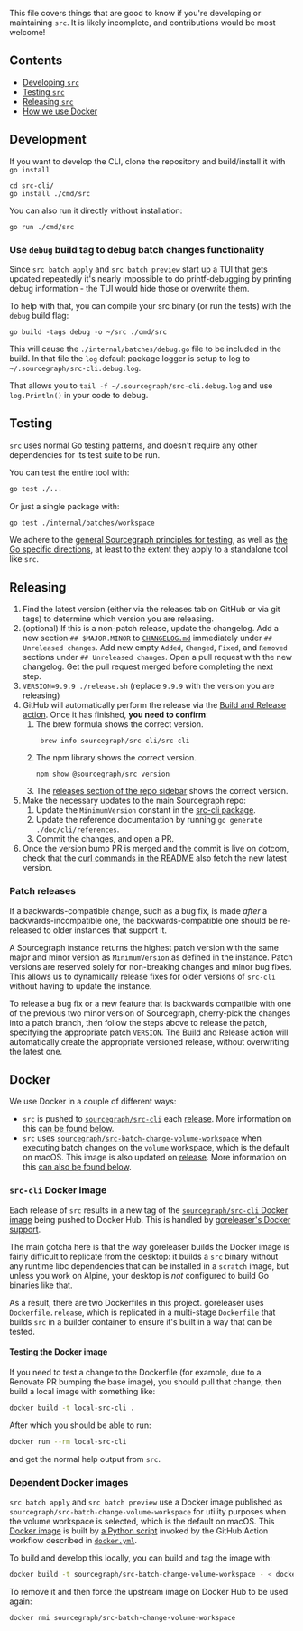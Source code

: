 This file covers things that are good to know if you're developing or maintaining `src`. It is likely incomplete, and contributions would be most welcome!

## Contents

- [Developing `src`](#development)
- [Testing `src`](#testing)
- [Releasing `src`](#releasing)
- [How we use Docker](#docker)

## Development

If you want to develop the CLI, clone the repository and build/install it with `go install`

```
cd src-cli/
go install ./cmd/src
```

You can also run it directly without installation:

```
go run ./cmd/src
```

### Use `debug` build tag to debug batch changes functionality

Since `src batch apply` and `src batch preview` start up a TUI that gets updated repeatedly it's nearly impossible to do printf-debugging by printing debug information - the TUI would hide those or overwrite them.

To help with that, you can compile your src binary (or run the tests) with the `debug` build flag:

```
go build -tags debug -o ~/src ./cmd/src
```

This will cause the `./internal/batches/debug.go` file to be included in the build. In that file the `log` default package logger is setup to log to `~/.sourcegraph/src-cli.debug.log`.

That allows you to `tail -f ~/.sourcegraph/src-cli.debug.log` and use `log.Println()` in your code to debug.

## Testing

`src` uses normal Go testing patterns, and doesn't require any other dependencies for its test suite to be run.

You can test the entire tool with:

```sh
go test ./...
```

Or just a single package with:

```sh
go test ./internal/batches/workspace
```

We adhere to the [general Sourcegraph principles for testing](https://docs.sourcegraph.com/dev/background-information/testing_principles), as well as [the Go specific directions](https://docs.sourcegraph.com/dev/background-information/languages/testing_go_code), at least to the extent they apply to a standalone tool like `src`.

## Releasing

1.  Find the latest version (either via the releases tab on GitHub or via git tags) to determine which version you are releasing.
2.  (optional) If this is a non-patch release, update the changelog. Add a new section `## $MAJOR.MINOR` to [`CHANGELOG.md`](https://github.com/sourcegraph/src-cli/blob/main/CHANGELOG.md#unreleased) immediately under `## Unreleased changes`. Add new empty `Added`, `Changed`, `Fixed`, and `Removed` sections under `## Unreleased changes`. Open a pull request with the new changelog. Get the pull request merged before completing the next step.
3.  `VERSION=9.9.9 ./release.sh` (replace `9.9.9` with the version you are releasing)
4.  GitHub will automatically perform the release via the [Build and Release action](https://github.com/sourcegraph/src-cli/actions?query=workflow%3ABuild+and+Release). Once it has finished, **you need to confirm**:
    1. The brew formula shows the correct version.
       ```shell
        brew info sourcegraph/src-cli/src-cli
       ```
    2. The npm library shows the correct version.
       ```shell
       npm show @sourcegraph/src version
       ```
    3. The [releases section of the repo sidebar](https://github.com/sourcegraph/src-cli) shows the correct version.
5.  Make the necessary updates to the main Sourcegraph repo:
    1. Update the `MinimumVersion` constant in the [src-cli package](https://github.com/sourcegraph/sourcegraph/tree/main/internal/src-cli/consts.go).
    2. Update the reference documentation by running `go generate ./doc/cli/references`.
    3. Commit the changes, and open a PR.
6.  Once the version bump PR is merged and the commit is live on dotcom, check that the [curl commands in the README](README.md#installation) also fetch the new latest version.

### Patch releases

If a backwards-compatible change, such as a bug fix, is made _after_ a backwards-incompatible one, the backwards-compatible one should be re-released to older instances that support it.

A Sourcegraph instance returns the highest patch version with the same major and minor version as `MinimumVersion` as defined in the instance. Patch versions are reserved solely for non-breaking changes and minor bug fixes. This allows us to dynamically release fixes for older versions of `src-cli` without having to update the instance.

To release a bug fix or a new feature that is backwards compatible with one of the previous two minor version of Sourcegraph, cherry-pick the changes into a patch branch, then follow the steps above to release the patch, specifying the appropriate patch `VERSION`. The Build and Release action will automatically create the appropriate versioned release, without overwriting the latest one.

## Docker

We use Docker in a couple of different ways:

- `src` is pushed to [`sourcegraph/src-cli`](https://hub.docker.com/r/sourcegraph/src-cli) each [release](#releasing). More information on this [can be found below](#src-cli-docker-image).
- `src` uses [`sourcegraph/src-batch-change-volume-workspace`](https://hub.docker.com/r/sourcegraph/src-batch-change-volume-workspace) when executing batch changes on the `volume` workspace, which is the default on macOS. This image is also updated on [release](#releasing). More information on this [can also be found below](#dependent-docker-images).

### `src-cli` Docker image

Each release of `src` results in a new tag of the [`sourcegraph/src-cli` Docker image](https://hub.docker.com/r/sourcegraph/src-cli) being pushed to Docker Hub. This is handled by [goreleaser's Docker support](https://goreleaser.com/customization/docker/).

The main gotcha here is that the way goreleaser builds the Docker image is fairly difficult to replicate from the desktop: it builds a `src` binary without any runtime libc dependencies that can be installed in a `scratch` image, but unless you work on Alpine, your desktop is _not_ configured to build Go binaries like that.

As a result, there are two Dockerfiles in this project. goreleaser uses `Dockerfile.release`, which is replicated in a multi-stage `Dockerfile` that builds `src` in a builder container to ensure it's built in a way that can be tested.

#### Testing the Docker image

If you need to test a change to the Dockerfile (for example, due to a Renovate PR bumping the base image), you should pull that change, then build a local image with something like:

```bash
docker build -t local-src-cli .
```

After which you should be able to run:

```bash
docker run --rm local-src-cli
```

and get the normal help output from `src`.

### Dependent Docker images

`src batch apply` and `src batch preview` use a Docker image published as `sourcegraph/src-batch-change-volume-workspace` for utility purposes when the volume workspace is selected, which is the default on macOS. This [Docker image](./docker/batch-change-volume-workspace/Dockerfile) is built by [a Python script](./docker/batch-change-volume-workspace/push.py) invoked by the GitHub Action workflow described in [`docker.yml`](.github/workflows/docker.yml).

To build and develop this locally, you can build and tag the image with:

```sh
docker build -t sourcegraph/src-batch-change-volume-workspace - < docker/batch-change-volume-workspace/Dockerfile
```

To remove it and then force the upstream image on Docker Hub to be used again:

```sh
docker rmi sourcegraph/src-batch-change-volume-workspace
```
